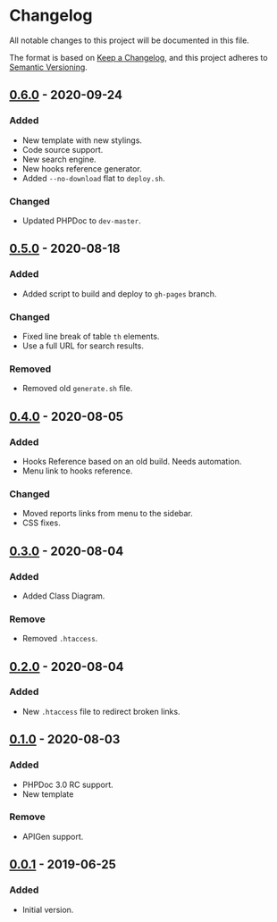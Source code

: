 # Changelog
All notable changes to this project will be documented in this file.

The format is based on [Keep a Changelog](https://keepachangelog.com/en/1.0.0/),
and this project adheres to [Semantic Versioning](https://semver.org/spec/v2.0.0.html).

## [0.6.0] - 2020-09-24
### Added
- New template with new stylings.
- Code source support.
- New search engine.
- New hooks reference generator.
- Added `--no-download` flat to `deploy.sh`.
### Changed
- Updated PHPDoc to `dev-master`.

## [0.5.0] - 2020-08-18
### Added
- Added script to build and deploy to `gh-pages` branch.
### Changed
- Fixed line break of table `th` elements.
- Use a full URL for search results.
### Removed
- Removed old `generate.sh` file.

## [0.4.0] - 2020-08-05
### Added
- Hooks Reference based on an old build. Needs automation.
- Menu link to hooks reference.
### Changed
- Moved reports links from menu to the sidebar.
- CSS fixes.

## [0.3.0] - 2020-08-04
### Added
- Added Class Diagram.
### Remove
- Removed `.htaccess`.

## [0.2.0] - 2020-08-04
### Added
- New `.htaccess` file to redirect broken links.

## [0.1.0] - 2020-08-03
### Added
- PHPDoc 3.0 RC support.
- New template
### Remove
- APIGen support.

## [0.0.1] - 2019-06-25
### Added
- Initial version.

[Unreleased]: https://github.com/woocommerce/code-reference/compare/0.6.0...HEAD
[0.6.0]: https://github.com/woocommerce/code-reference/compare/0.5.0...0.6.0
[0.5.0]: https://github.com/woocommerce/code-reference/compare/0.4.0...0.5.0
[0.4.0]: https://github.com/woocommerce/code-reference/compare/0.3.0...0.4.0
[0.3.0]: https://github.com/woocommerce/code-reference/compare/0.2.0...0.3.0
[0.2.0]: https://github.com/woocommerce/code-reference/compare/0.1.0...0.2.0
[0.1.0]: https://github.com/woocommerce/code-reference/compare/0.0.1...0.1.0
[0.0.1]: https://github.com/woocommerce/code-reference/compare/749f431...0.0.1
